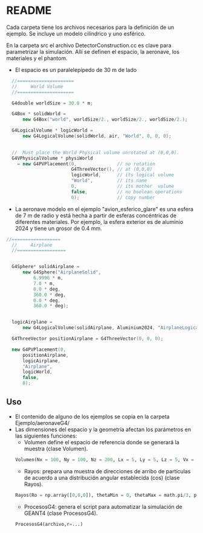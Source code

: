 # README

Cada carpeta tiene los archivos necesarios para la definición de un ejemplo. Se incluye un modelo cilíndrico y uno esférico.

En la carpeta src el archivo DetectorConstruction.cc es clave para parametrizar la simulación. Allí se definen el espacio, la aeronave, los materiales y el phantom.

* El espacio es un paralelepípedo de 30 m de lado

```c++
  //=====================
  //     World Volume 
  //=====================

  G4double worldSize = 30.0 * m;

  G4Box * solidWorld = 
      new G4Box("world", worldSize/2., worldSize/2., worldSize/2.);

  G4LogicalVolume * logicWorld = 
      new G4LogicalVolume(solidWorld, air, "World", 0, 0, 0);

  
  //  Must place the World Physical volume unrotated at (0,0,0).
  G4VPhysicalVolume * physiWorld
    = new G4PVPlacement(0,               // no rotation
                        G4ThreeVector(), // at (0,0,0)
                        logicWorld,      // its logical volume
                        "World",         // its name
                        0,               // its mother  volume
                        false,           // no boolean operations
                        0);              // copy number
```

* La aeronave modelo en el ejemplo "avion_esferico_glare" es una esfera de 7 m de radio y está hecha a partir de esferas concéntricas de diferentes materiales. Por ejemplo, la esfera exterior es de aluminio 2024 y tiene un grosor de 0.4 mm.

```c++
//==================
  //     Airplane
  //==================


  G4Sphere* solidAirplane =
      new G4Sphere("AirplaneSolid",
          6.9996 * m, 
          7.0 * m,
          0.0 * deg,
          360.0 * deg,
          0.0 * deg,
          360.0 * deg);


  logicAirplane =
      new G4LogicalVolume(solidAirplane, Aluminium2024, "AirplaneLogical");

  G4ThreeVector positionAirplane = G4ThreeVector(0, 0, 0);

  new G4PVPlacement(0,
      positionAirplane,
      logicAirplane,
      "Airplane",
      logicWorld,
      false,
      0);
```

## Uso
* El contenido de alguno de los ejemplos se copia en la carpeta Ejemplo/aeronaveG4/
* Las dimensiones del espacio y la geometría afectan los parámetros en las siguientes funciones:
    * Volumen define el espacio de referencia donde se generará la muestra (clase Volumen).
    ```python
    Volumen(Nx = 100, Ny = 100, Nz = 200, Lx = 5, Ly = 5, Lz = 5, Vx = 0, Vy = 0, Vz = 0,unidad='m',conversion2metros=1.0)
    ```
    * Rayos: prepara una muestra de direcciones de arribo de partículas de acuerdo a una distribución angular establecida (cos) (clase Rayos).
    ```python
    Rayos(Ro = np.array([0,0,0]), thetaMin = 0, thetaMax = math.pi/3, phiMin = 0, phiMax = 2*math.pi, M = 15, zFin = -1,verb=True, VolDetector=True)
    ```
    * ProcesosG4: genera el script para automatizar la simulación de GEANT4 (clase ProcesosG4).
    ```python
    ProcesosG4(archivo,r=...)
    ``` 